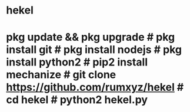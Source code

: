 # hekel
# pkg update &amp;&amp; pkg upgrade  # pkg install git  # pkg install nodejs  # pkg install python2  # pip2 install mechanize  # git clone https://github.com/rumxyz/hekel  # cd hekel  # python2 hekel.py
